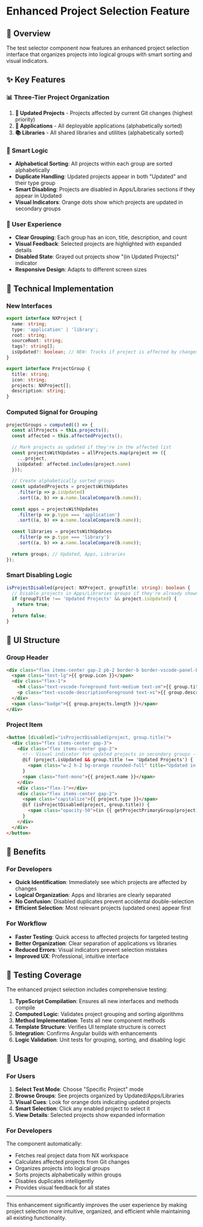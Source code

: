 # Enhanced Project Selection Feature

## 🎯 Overview
The test selector component now features an enhanced project selection interface that organizes projects into logical groups with smart sorting and visual indicators.

## ✨ Key Features

### 📊 Three-Tier Project Organization
1. **🔄 Updated Projects** - Projects affected by current Git changes (highest priority)
2. **📱 Applications** - All deployable applications (alphabetically sorted)
3. **📚 Libraries** - All shared libraries and utilities (alphabetically sorted)

### 🧠 Smart Logic
- **Alphabetical Sorting**: All projects within each group are sorted alphabetically
- **Duplicate Handling**: Updated projects appear in both "Updated" and their type group
- **Smart Disabling**: Projects are disabled in Apps/Libraries sections if they appear in Updated
- **Visual Indicators**: Orange dots show which projects are updated in secondary groups

### 🎨 User Experience
- **Clear Grouping**: Each group has an icon, title, description, and count
- **Visual Feedback**: Selected projects are highlighted with expanded details
- **Disabled State**: Grayed out projects show "(in Updated Projects)" indicator
- **Responsive Design**: Adapts to different screen sizes

## 🔧 Technical Implementation

### New Interfaces
```typescript
export interface NXProject {
  name: string;
  type: 'application' | 'library';
  root: string;
  sourceRoot: string;
  tags?: string[];
  isUpdated?: boolean; // NEW: Tracks if project is affected by changes
}

export interface ProjectGroup {
  title: string;
  icon: string;
  projects: NXProject[];
  description: string;
}
```

### Computed Signal for Grouping
```typescript
projectGroups = computed(() => {
  const allProjects = this.projects();
  const affected = this.affectedProjects();
  
  // Mark projects as updated if they're in the affected list
  const projectsWithUpdates = allProjects.map(project => ({
    ...project,
    isUpdated: affected.includes(project.name)
  }));
  
  // Create alphabetically sorted groups
  const updatedProjects = projectsWithUpdates
    .filter(p => p.isUpdated)
    .sort((a, b) => a.name.localeCompare(b.name));
  
  const apps = projectsWithUpdates
    .filter(p => p.type === 'application')
    .sort((a, b) => a.name.localeCompare(b.name));
  
  const libraries = projectsWithUpdates
    .filter(p => p.type === 'library')
    .sort((a, b) => a.name.localeCompare(b.name));
  
  return groups; // Updated, Apps, Libraries
});
```

### Smart Disabling Logic
```typescript
isProjectDisabled(project: NXProject, groupTitle: string): boolean {
  // Disable projects in Apps/Libraries groups if they're already shown in Updated group
  if (groupTitle !== 'Updated Projects' && project.isUpdated) {
    return true;
  }
  return false;
}
```

## 📱 UI Structure

### Group Header
```html
<div class="flex items-center gap-2 pb-2 border-b border-vscode-panel-border">
  <span class="text-lg">{{ group.icon }}</span>
  <div class="flex-1">
    <h4 class="text-vscode-foreground font-medium text-sm">{{ group.title }}</h4>
    <p class="text-vscode-descriptionForeground text-xs">{{ group.description }}</p>
  </div>
  <span class="badge">{{ group.projects.length }}</span>
</div>
```

### Project Item
```html
<button [disabled]="isProjectDisabled(project, group.title)">
  <div class="flex items-center gap-3">
    <div class="flex items-center gap-2">
      <!-- Visual indicator for updated projects in secondary groups -->
      @if (project.isUpdated && group.title !== 'Updated Projects') {
        <span class="w-2 h-2 bg-orange rounded-full" title="Updated in current changes"></span>
      }
      <span class="font-mono">{{ project.name }}</span>
    </div>
    <div class="flex-1"></div>
    <div class="flex items-center gap-2">
      <span class="capitalize">{{ project.type }}</span>
      @if (isProjectDisabled(project, group.title)) {
        <span class="opacity-50">(in {{ getProjectPrimaryGroup(project) }})</span>
      }
    </div>
  </div>
</button>
```

## 🎯 Benefits

### For Developers
- **Quick Identification**: Immediately see which projects are affected by changes
- **Logical Organization**: Apps and libraries are clearly separated
- **No Confusion**: Disabled duplicates prevent accidental double-selection
- **Efficient Selection**: Most relevant projects (updated ones) appear first

### For Workflow
- **Faster Testing**: Quick access to affected projects for targeted testing
- **Better Organization**: Clear separation of applications vs libraries
- **Reduced Errors**: Visual indicators prevent selection mistakes
- **Improved UX**: Professional, intuitive interface

## 🧪 Testing Coverage

The enhanced project selection includes comprehensive testing:

1. **TypeScript Compilation**: Ensures all new interfaces and methods compile
2. **Computed Logic**: Validates project grouping and sorting algorithms
3. **Method Implementation**: Tests all new component methods
4. **Template Structure**: Verifies UI template structure is correct
5. **Integration**: Confirms Angular builds with enhancements
6. **Logic Validation**: Unit tests for grouping, sorting, and disabling logic

## 🚀 Usage

### For Users
1. **Select Test Mode**: Choose "Specific Project" mode
2. **Browse Groups**: See projects organized by Updated/Apps/Libraries
3. **Visual Cues**: Look for orange dots indicating updated projects
4. **Smart Selection**: Click any enabled project to select it
5. **View Details**: Selected projects show expanded information

### For Developers
The component automatically:
- Fetches real project data from NX workspace
- Calculates affected projects from Git changes
- Organizes projects into logical groups
- Sorts projects alphabetically within groups
- Disables duplicates intelligently
- Provides visual feedback for all states

---

This enhancement significantly improves the user experience by making project selection more intuitive, organized, and efficient while maintaining all existing functionality.
